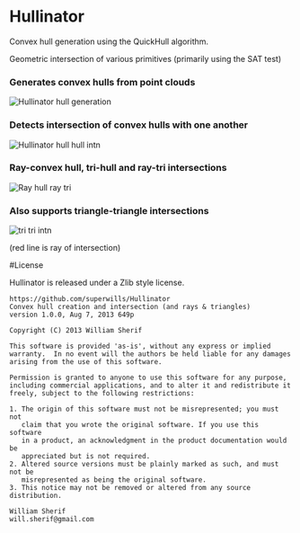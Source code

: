 Hullinator
==========

Convex hull generation using the QuickHull algorithm.

Geometric intersection of various primitives (primarily using the SAT test)

### Generates convex hulls from point clouds

![Hullinator hull generation](http://i.imgur.com/HYAyctb.png)

### Detects intersection of convex hulls with one another

![Hullinator hull hull intn](http://i.imgur.com/d5vhJif.png)

### Ray-convex hull, tri-hull and ray-tri intersections

![Ray hull ray tri](http://i.imgur.com/xgUnmIr.png)

### Also supports triangle-triangle intersections

![tri tri intn](http://i.imgur.com/TTJi2Sv.png)

(red line is ray of intersection)


#License

Hullinator is released under a Zlib style license.

    https://github.com/superwills/Hullinator
    Convex hull creation and intersection (and rays & triangles)
    version 1.0.0, Aug 7, 2013 649p

    Copyright (C) 2013 William Sherif

    This software is provided 'as-is', without any express or implied
    warranty.  In no event will the authors be held liable for any damages
    arising from the use of this software.

    Permission is granted to anyone to use this software for any purpose,
    including commercial applications, and to alter it and redistribute it
    freely, subject to the following restrictions:

    1. The origin of this software must not be misrepresented; you must not
       claim that you wrote the original software. If you use this software
       in a product, an acknowledgment in the product documentation would be
       appreciated but is not required.
    2. Altered source versions must be plainly marked as such, and must not be
       misrepresented as being the original software.
    3. This notice may not be removed or altered from any source distribution.

    William Sherif
    will.sherif@gmail.com
